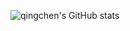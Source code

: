 ![qingchen's GitHub stats](https://github-readme-stats.vercel.app/api?username=JOYCEQL&show_icons=true&theme=tokyonight)
